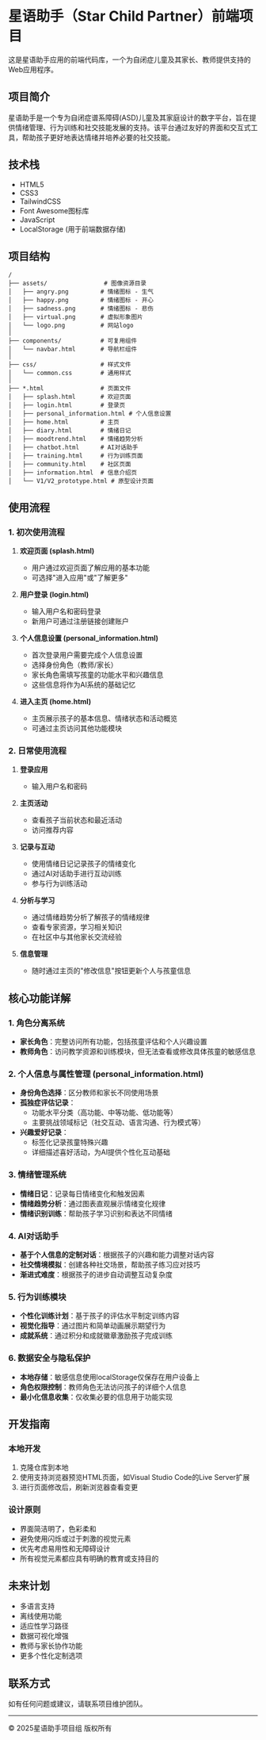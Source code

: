 # 星语助手（Star Child Partner）前端项目

这是星语助手应用的前端代码库，一个为自闭症儿童及其家长、教师提供支持的Web应用程序。

## 项目简介
星语助手是一个专为自闭症谱系障碍(ASD)儿童及其家庭设计的数字平台，旨在提供情绪管理、行为训练和社交技能发展的支持。该平台通过友好的界面和交互式工具，帮助孩子更好地表达情绪并培养必要的社交技能。

## 技术栈

- HTML5
- CSS3 
- TailwindCSS
- Font Awesome图标库
- JavaScript
- LocalStorage (用于前端数据存储)

## 项目结构

```
/
├── assets/                # 图像资源目录
│   ├── angry.png         # 情绪图标 - 生气
│   ├── happy.png         # 情绪图标 - 开心
│   ├── sadness.png       # 情绪图标 - 悲伤
│   ├── virtual.png       # 虚拟形象图片
│   └── logo.png          # 网站logo
│
├── components/           # 可复用组件
│   └── navbar.html       # 导航栏组件
│
├── css/                  # 样式文件
│   └── common.css        # 通用样式
│
├── *.html                # 页面文件
│   ├── splash.html       # 欢迎页面
│   ├── login.html        # 登录页
│   ├── personal_information.html # 个人信息设置
│   ├── home.html         # 主页
│   ├── diary.html        # 情绪日记
│   ├── moodtrend.html    # 情绪趋势分析
│   ├── chatbot.html      # AI对话助手
│   ├── training.html     # 行为训练页面
│   ├── community.html    # 社区页面
│   ├── information.html  # 信息介绍页
│   └── V1/V2_prototype.html # 原型设计页面
```

## 使用流程

### 1. 初次使用流程

1. **欢迎页面 (splash.html)**
   - 用户通过欢迎页面了解应用的基本功能
   - 可选择"进入应用"或"了解更多"

2. **用户登录 (login.html)**
   - 输入用户名和密码登录
   - 新用户可通过注册链接创建账户

3. **个人信息设置 (personal_information.html)**
   - 首次登录用户需要完成个人信息设置
   - 选择身份角色（教师/家长）
   - 家长角色需填写孩童的功能水平和兴趣信息
   - 这些信息将作为AI系统的基础记忆

4. **进入主页 (home.html)**
   - 主页展示孩子的基本信息、情绪状态和活动概览
   - 可通过主页访问其他功能模块

### 2. 日常使用流程

1. **登录应用**
   - 输入用户名和密码

2. **主页活动**
   - 查看孩子当前状态和最近活动
   - 访问推荐内容

3. **记录与互动**
   - 使用情绪日记记录孩子的情绪变化
   - 通过AI对话助手进行互动训练
   - 参与行为训练活动

4. **分析与学习**
   - 通过情绪趋势分析了解孩子的情绪规律
   - 查看专家资源，学习相关知识
   - 在社区中与其他家长交流经验

5. **信息管理**
   - 随时通过主页的"修改信息"按钮更新个人与孩童信息

## 核心功能详解

### 1. 角色分离系统
- **家长角色**：完整访问所有功能，包括孩童评估和个人兴趣设置
- **教师角色**：访问教学资源和训练模块，但无法查看或修改具体孩童的敏感信息

### 2. 个人信息与属性管理 (personal_information.html)
- **身份角色选择**：区分教师和家长不同使用场景
- **孤独症评估记录**：
  - 功能水平分类（高功能、中等功能、低功能等）
  - 主要挑战领域标记（社交互动、语言沟通、行为模式等）
- **兴趣爱好记录**：
  - 标签化记录孩童特殊兴趣
  - 详细描述喜好活动，为AI提供个性化互动基础

### 3. 情绪管理系统
- **情绪日记**：记录每日情绪变化和触发因素
- **情绪趋势分析**：通过图表直观展示情绪变化规律
- **情绪识别训练**：帮助孩子学习识别和表达不同情绪

### 4. AI对话助手
- **基于个人信息的定制对话**：根据孩子的兴趣和能力调整对话内容
- **社交情境模拟**：创建各种社交场景，帮助孩子练习应对技巧
- **渐进式难度**：根据孩子的进步自动调整互动复杂度

### 5. 行为训练模块
- **个性化训练计划**：基于孩子的评估水平制定训练内容
- **视觉化指导**：通过图片和简单动画展示期望行为
- **成就系统**：通过积分和成就徽章激励孩子完成训练

### 6. 数据安全与隐私保护
- **本地存储**：敏感信息使用localStorage仅保存在用户设备上
- **角色权限控制**：教师角色无法访问孩子的详细个人信息
- **最小化信息收集**：仅收集必要的信息用于功能实现

## 开发指南

### 本地开发

1. 克隆仓库到本地
2. 使用支持浏览器预览HTML页面，如Visual Studio Code的Live Server扩展
3. 进行页面修改后，刷新浏览器查看变更

### 设计原则

- 界面简洁明了，色彩柔和
- 避免使用闪烁或过于刺激的视觉元素
- 优先考虑易用性和无障碍设计
- 所有视觉元素都应具有明确的教育或支持目的

## 未来计划

- 多语言支持
- 离线使用功能
- 适应性学习路径
- 数据可视化增强
- 教师与家长协作功能
- 更多个性化定制选项

## 联系方式

如有任何问题或建议，请联系项目维护团队。

---

© 2025星语助手项目组 版权所有
